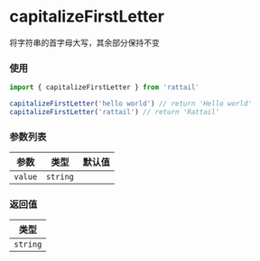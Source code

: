 # capitalizeFirstLetter

将字符串的首字母大写，其余部分保持不变

### 使用

```ts
import { capitalizeFirstLetter } from 'rattail'

capitalizeFirstLetter('hello world') // return 'Hello world'
capitalizeFirstLetter('rattail') // return 'Rattail'
```

### 参数列表

| 参数    |   类型   | 默认值 |
| ------- | :------: | -----: |
| `value` | `string` |        |

### 返回值

|   类型   |
| :------: |
| `string` |
